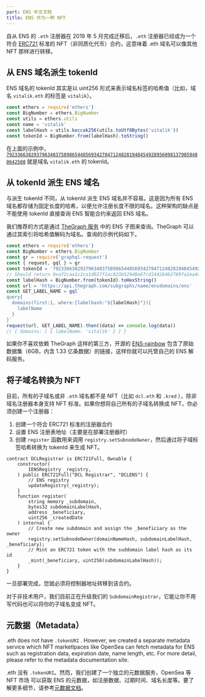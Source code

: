 ```yaml
---
part: ENS 中文文档
title: ENS 作为一种 NFT
---
```


自从 ENS 的 `.eth` 注册器在 2019 年 5 月完成迁移后，`.eth` 注册器已经成为一个符合 [ERC721](https://github.com/ensdomains/ens/blob/master/docs/ethregistrar.rst#id3) 标准的 NFT（非同质化代币）合约，这意味着 .eth 域名可以像其他 NFT 那样进行转移。

## 从 ENS 域名派生 tokenId

ENS 域名的 tokenId 其实是以 uint256 形式来表示域名标签的哈希值（比如，域名 `vitalik.eth` 的标签是 `vitalik`）。

```javascript
const ethers = require('ethers')
const BigNumber = ethers.BigNumber
const utils = ethers.utils
const name = 'vitalik'
const labelHash = utils.keccak256(utils.toUtf8Bytes('vitalik'))
const tokenId = BigNumber.from(labelHash).toString()
```

在上面的示例中，[`79233663829379634837589865448569342784712482819484549289560981379859480642508`](https://opensea.io/assets/0x57f1887a8bf19b14fc0df6fd9b2acc9af147ea85/79233663829379634837589865448569342784712482819484549289560981379859480642508) 就是域名 `vitalik.eth` 的 tokenId。

## 从 tokenId 派生 ENS 域名

与派生 tokenId 不同，从 tokenId 派生 ENS 域名并不容易。这是因为所有 ENS 域名都存储为固定长度的哈希，以便允许注册长度不限的域名。这种架构的缺点是不能使用 tokenId 直接查询 ENS 智能合约来返回 ENS 域名。

我们推荐的方式是通过 [TheGraph 服务](https://thegraph.com) 中的 ENS 子图来查询。TheGraph 可以通过其索引将哈希值解码为域名。查询的示例代码如下。

```javascript
const ethers = require('ethers')
const BigNumber = ethers.BigNumber
const gr = require('graphql-request')
const { request, gql } = gr
const tokenId = '79233663829379634837589865448569342784712482819484549289560981379859480642508'
// Should return 0xaf2caa1c2ca1d027f1ac823b529d0a67cd144264b2789fa2ea4d63a67c7103cc
const labelHash = BigNumber.from(tokenId).toHexString()
const url = 'https://api.thegraph.com/subgraphs/name/ensdomains/ens'
const GET_LABEL_NAME = gql`
query{
  domains(first:1, where:{labelhash:"${labelHash}"}){
    labelName
  }
}`
request(url, GET_LABEL_NAME).then((data) => console.log(data))
// { domains: [ { labelName: 'vitalik' } ] }
```

如果你不喜欢依赖 TheGraph 这样的第三方，开源的 [ENS-rainbow](https://github.com/graphprotocol/ens-rainbow) 包含了原始数据集（6GB，内含 1.33 亿条数据）的链接，这样你就可以托管自己的 ENS 解码服务。

## 将子域名转换为 NFT

目前，所有的子域名或非 `.eth` 域名都不是 NFT（比如 `dcl.eth` 和 `.kred` ），除非域名注册器本身支持 NFT 标准。如果你想将自己所有的子域名转换成 NFT，你必须创建一个注册器：

1. 创建一个符合 ERC721 标准的注册器合约
2. 设置 ENS 注册表地址（主要是在部署注册器时）
3. 创建 `register` 函数用来调用 `registry.setSubnodeOwner`，然后通过将子域标签哈希转换为 tokenId 来生成 NFT。

```text
contract DCLRegistrar is ERC721Full, Ownable {
    constructor(
        IENSRegistry _registry,
    ) public ERC721Full("DCL Registrar", "DCLENS") {
        // ENS registry
        updateRegistry(_registry);
    }
    function register(
        string memory _subdomain,
        bytes32 subdomainLabelHash,
        address _beneficiary,
        uint256 _createdDate
    ) internal {
        // Create new subdomain and assign the _beneficiary as the owner
        registry.setSubnodeOwner(domainNameHash, subdomainLabelHash, _beneficiary);
        // Mint an ERC721 token with the suddomain label hash as its id
        _mint(_beneficiary, uint256(subdomainLabelHash));
    }
}
```

一旦部署完成，您就必须将控制器地址转移到该合约。

对于非技术用户，我们目前正在升级我们的 `SubdomainRegistrar`，它能让你不用写代码也可以将你的子域名变成 NFT。

## 元数据（Metadata）

.eth does not have `.tokenURI` . However, we created a separate metadata service which NFT marketlpaces like OpenSea can fetch metadata for ENS such as registration data, expiration date, name length, etc. For more detail, please refer to the metadata documentation site.

.eth 没有 `.tokenURI`。然而，我们创建了一个独立的元数据服务，OpenSea 等 NFT 市场 可以获取 ENS 的元数据，如注册数据、过期时间、域名长度等。要了解更多细节，请参考[元数据文档](https://metadata.ens.domains/docs)。
